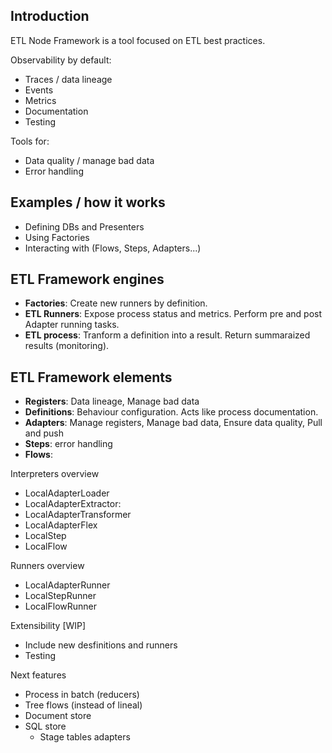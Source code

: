## Introduction
ETL Node Framework is a tool focused on ETL best practices.

Observability by default:
- Traces / data lineage
- Events
- Metrics
- Documentation
- Testing

Tools for:
- Data quality / manage bad data
- Error handling

## Examples / how it works
- Defining DBs and Presenters
- Using Factories
- Interacting with (Flows, Steps, Adapters...)

## ETL Framework engines

- **Factories**: Create new runners by definition.
- **ETL Runners**: Expose process status and metrics. Perform pre and post Adapter running tasks.
- **ETL process**: Tranform a definition into a result. Return summaraized results (monitoring).

## ETL Framework elements

- **Registers**: Data lineage, Manage bad data
- **Definitions**: Behaviour configuration. Acts like process documentation.
- **Adapters**: Manage registers, Manage bad data, Ensure data quality, Pull and push
- **Steps**: error handling
- **Flows**:

Interpreters overview

- LocalAdapterLoader
- LocalAdapterExtractor: 
- LocalAdapterTransformer
- LocalAdapterFlex
- LocalStep
- LocalFlow

Runners overview
- LocalAdapterRunner
- LocalStepRunner
- LocalFlowRunner



Extensibility [WIP]
- Include new desfinitions and runners
- Testing

Next features
- Process in batch (reducers)
- Tree flows (instead of lineal)
- Document store
- SQL store
    - Stage tables adapters
